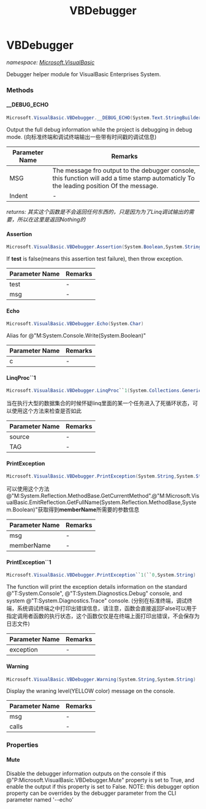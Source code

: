 ﻿---
title: VBDebugger
---

# VBDebugger
_namespace: [Microsoft.VisualBasic](N-Microsoft.VisualBasic.html)_

Debugger helper module for VisualBasic Enterprises System.

### Methods

#### __DEBUG_ECHO
```csharp
Microsoft.VisualBasic.VBDebugger.__DEBUG_ECHO(System.Text.StringBuilder,System.Int32)
```
Output the full debug information while the project is debugging in debug mode.
 (向标准终端和调试终端输出一些带有时间戳的调试信息)

|Parameter Name|Remarks|
|--------------|-------|
|MSG|The message fro output to the debugger console, this function will add a time stamp automaticly To the leading position Of the message.|
|Indent|-|

_returns: 其实这个函数是不会返回任何东西的，只是因为为了Linq调试输出的需要，所以在这里是返回Nothing的_

#### Assertion
```csharp
Microsoft.VisualBasic.VBDebugger.Assertion(System.Boolean,System.String,System.String)
```
If **test** is false(means this assertion test failure), then throw exception.

|Parameter Name|Remarks|
|--------------|-------|
|test|-|
|msg|-|


#### Echo
```csharp
Microsoft.VisualBasic.VBDebugger.Echo(System.Char)
```
Alias for @"M:System.Console.Write(System.Boolean)"

|Parameter Name|Remarks|
|--------------|-------|
|c|-|


#### LinqProc``1
```csharp
Microsoft.VisualBasic.VBDebugger.LinqProc``1(System.Collections.Generic.IEnumerable{``0},System.String)
```
当在执行大型的数据集合的时候怀疑linq里面的某一个任务进入了死循环状态，可以使用这个方法来检查是否如此

|Parameter Name|Remarks|
|--------------|-------|
|source|-|
|TAG|-|


#### PrintException
```csharp
Microsoft.VisualBasic.VBDebugger.PrintException(System.String,System.String)
```
可以使用这个方法@"M:System.Reflection.MethodBase.GetCurrentMethod".@"M:Microsoft.VisualBasic.EmitReflection.GetFullName(System.Reflection.MethodBase,System.Boolean)"获取得到**memberName**所需要的参数信息

|Parameter Name|Remarks|
|--------------|-------|
|msg|-|
|memberName|-|


#### PrintException``1
```csharp
Microsoft.VisualBasic.VBDebugger.PrintException``1(``0,System.String)
```
The function will print the exception details information on the standard @"T:System.Console", @"T:System.Diagnostics.Debug" console, and system @"T:System.Diagnostics.Trace" console.
 (分别在标准终端，调试终端，系统调试终端之中打印出错误信息，请注意，函数会直接返回False可以用于指定调用者函数的执行状态，这个函数仅仅是在终端上面打印出错误，不会保存为日志文件)

|Parameter Name|Remarks|
|--------------|-------|
|exception|-|


#### Warning
```csharp
Microsoft.VisualBasic.VBDebugger.Warning(System.String,System.String)
```
Display the wraning level(YELLOW color) message on the console.

|Parameter Name|Remarks|
|--------------|-------|
|msg|-|
|calls|-|




### Properties

#### Mute
Disable the debugger information outputs on the console if this @"P:Microsoft.VisualBasic.VBDebugger.Mute" property is set to True, 
 and enable the output if this property is set to False. 
 NOTE: this debugger option property can be overrides by the debugger parameter from the CLI parameter named '--echo'

